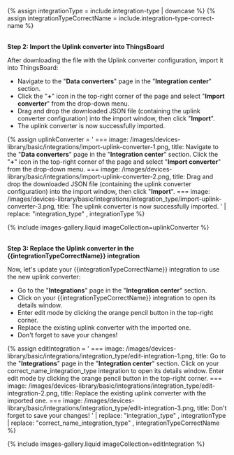 {% assign integrationType = include.integration-type | downcase %}
{% assign integrationTypeCorrectName = include.integration-type-correct-name %}

<br><b>Step 2: Import the Uplink converter into ThingsBoard</b>

After downloading the file with the Uplink converter configuration, import it into ThingsBoard:

- Navigate to the "**Data converters**" page in the "**Integration center**" section.
- Click the "**+**" icon in the top-right corner of the page and select "**Import converter**" from the drop-down menu.
- Drag and drop the downloaded JSON file (containing the uplink converter configuration) into the import window, then click "**Import**".
- The uplink converter is now successfully imported.

{% assign uplinkConverter = '
    ===
    image: /images/devices-library/basic/integrations/import-uplink-converter-1.png,
    title: Navigate to the "**Data converters**" page in the "**Integration center**" section. Click the "**+**" icon in the top-right corner of the page and select "**Import converter**" from the drop-down menu.
    ===
    image: /images/devices-library/basic/integrations/import-uplink-converter-2.png,
    title: Drag and drop the downloaded JSON file (containing the uplink converter configuration) into the import window, then click "**Import**".
    ===
    image: /images/devices-library/basic/integrations/integration_type/import-uplink-converter-3.png,
    title: The uplink converter is now successfully imported.
    ' | replace: "integration_type" , integrationType
%}

{% include images-gallery.liquid imageCollection=uplinkConverter %}

<br><b>Step 3: Replace the Uplink converter in the {{integrationTypeCorrectName}} integration</b>

Now, let&#39;s update your {{integrationTypeCorrectName}} integration to use the new uplink converter:
- Go to the "**Integrations**" page in the "**Integration center**" section.
- Click on your {{integrationTypeCorrectName}} integration to open its details window.
- Enter edit mode by clicking the orange pencil button in the top-right corner.
- Replace the existing uplink converter with the imported one.
- Don&#39;t forget to save your changes!

{% assign editIntegration = '
    ===
    image: /images/devices-library/basic/integrations/integration_type/edit-integration-1.png,
    title: Go to the "**Integrations**" page in the "**Integration center**" section. Click on your correct_name_integration_type integration to open its details window. Enter edit mode by clicking the orange pencil button in the top-right corner.
    ===
    image: /images/devices-library/basic/integrations/integration_type/edit-integration-2.png,
    title: Replace the existing uplink converter with the imported one.
    ===
    image: /images/devices-library/basic/integrations/integration_type/edit-integration-3.png,
    title: Don&#39;t forget to save your changes!
    ' 
    | replace: "integration_type" , integrationType 
    | replace: "correct_name_integration_type" , integrationTypeCorrectName
%}

{% include images-gallery.liquid imageCollection=editIntegration %}